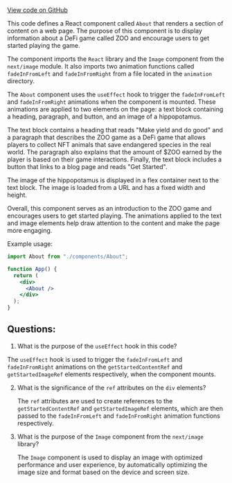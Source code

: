 [View code on GitHub](zoo-labs/zoo/blob/master/core/src/pages/about/index.tsx)

This code defines a React component called `About` that renders a section of content on a web page. The purpose of this component is to display information about a DeFi game called ZOO and encourage users to get started playing the game. 

The component imports the `React` library and the `Image` component from the `next/image` module. It also imports two animation functions called `fadeInFromLeft` and `fadeInFromRight` from a file located in the `animation` directory. 

The `About` component uses the `useEffect` hook to trigger the `fadeInFromLeft` and `fadeInFromRight` animations when the component is mounted. These animations are applied to two elements on the page: a text block containing a heading, paragraph, and button, and an image of a hippopotamus. 

The text block contains a heading that reads "Make yield and do good" and a paragraph that describes the ZOO game as a DeFi game that allows players to collect NFT animals that save endangered species in the real world. The paragraph also explains that the amount of $ZOO earned by the player is based on their game interactions. Finally, the text block includes a button that links to a blog page and reads "Get Started". 

The image of the hippopotamus is displayed in a flex container next to the text block. The image is loaded from a URL and has a fixed width and height. 

Overall, this component serves as an introduction to the ZOO game and encourages users to get started playing. The animations applied to the text and image elements help draw attention to the content and make the page more engaging. 

Example usage: 

```jsx
import About from "./components/About";

function App() {
  return (
    <div>
      <About />
    </div>
  );
}
```
## Questions: 
 1. What is the purpose of the `useEffect` hook in this code?
   
   The `useEffect` hook is used to trigger the `fadeInFromLeft` and `fadeInFromRight` animations on the `getStartedContentRef` and `getStartedImageRef` elements respectively, when the component mounts.

2. What is the significance of the `ref` attributes on the `div` elements?
   
   The `ref` attributes are used to create references to the `getStartedContentRef` and `getStartedImageRef` elements, which are then passed to the `fadeInFromLeft` and `fadeInFromRight` animation functions respectively.

3. What is the purpose of the `Image` component from the `next/image` library?
   
   The `Image` component is used to display an image with optimized performance and user experience, by automatically optimizing the image size and format based on the device and screen size.